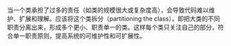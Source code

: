 当一个类承担了过多的责任（如类的规模很大或复杂度高），会导致代码难以维护、扩展和理解。应该将这个类拆分（partitioning the class），即把大类的不同职责分离出来，形成多个更小、职责单一的类。这样每个类只关注自己的部分，符合单一职责原则，提高系统的可维护性和可扩展性。